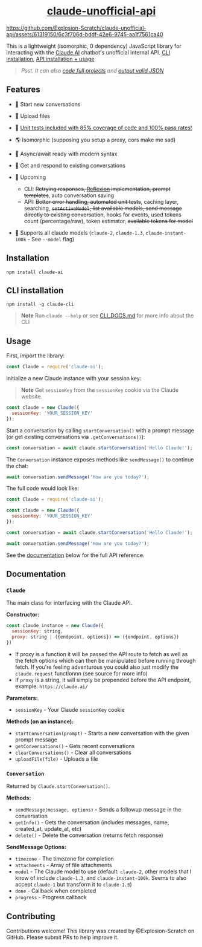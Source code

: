 <h1><div align=center><a href="https://github.com/explosion-scratch/claude-unofficial-api">claude-unofficial-api</a></div></h1>

https://github.com/Explosion-Scratch/claude-unofficial-api/assets/61319150/6c3f706d-bddf-42e6-9745-aa1f7561ca40

This is a lightweight (isomorphic, 0 dependency) JavaScript library for interacting with the [Claude AI](https://www.claude.ai/) chatbot's unofficial internal API. [CLI installation](#cli-installation), [API installation + usage](#usage)

> _Psst. It can also [code full projects](https://github.com/Explosion-Scratch/claude-unofficial-api/blob/main/examples/coding.md) and [output valid JSON](https://github.com/Explosion-Scratch/claude-unofficial-api/blob/main/examples/json.md)_

## Features
- 💬 Start new conversations
- 📎 Upload files
- 🧪 [Unit tests included with 85% coverage of code and 100% pass rates!](https://github.com/Explosion-Scratch/claude-unofficial-api/assets/61319150/b65d32f4-2b43-4bc3-8e2c-4cf977fe7e89)
 
- 🌎 Isomorphic (supposing you setup a proxy, cors make me sad)
- 🔄 Async/await ready with modern syntax
- 💾 Get and respond to existing conversations
- 🚀 Upcoming
  - CLI: ~~Retrying responses, [Reflexion](https://arxiv.org/abs/2303.11366) implementation, prompt templates~~, auto conversation saving
  - API: ~~Better error handling, automated unit tests~~, caching layer, searching, ~~`setActiveModel`, list available models, send message directly to existing conversation~~, hooks for events, used tokens count (percentage/raw), token estimator, ~~available tokens for model~~
- 💪 Supports all claude models (`claude-2`, `claude-1.3`, `claude-instant-100k` - See `--model` flag)


## Installation

```
npm install claude-ai
```

## CLI installation
```
npm install -g claude-cli
```
> **Note**
> Run `claude --help` or see [CLI_DOCS.md](CLI_DOCS.md) for more info about the CLI

## Usage

First, import the library:

```js
const Claude = require('claude-ai'); 
```

Initialize a new Claude instance with your session key:

> **Note**
> Get `sessionKey` from the `sessionKey` cookie via the Claude website.

```js
const claude = new Claude({
  sessionKey: 'YOUR_SESSION_KEY' 
});
```

Start a conversation by calling `startConversation()` with a prompt message (or get existing conversations via `.getConversations()`):

```js
const conversation = await claude.startConversation('Hello Claude!');
```

The `Conversation` instance exposes methods like `sendMessage()` to continue the chat:

```js 
await conversation.sendMessage('How are you today?');
```

The full code would look like:

```js
const Claude = require('claude-ai');

const claude = new Claude({
  sessionKey: 'YOUR_SESSION_KEY'
});

const conversation = await claude.startConversation('Hello Claude!');

await conversation.sendMessage('How are you today?');
```

See the [documentation](#documentation) below for the full API reference.

## Documentation

### `Claude`

The main class for interfacing with the Claude API.

**Constructor:**
```js
const claude_instance = new Claude({
  sessionKey: string,
  proxy: string | ({endpoint, options}) => ({endpoint, options})
})
```

- If proxy is a function it will be passed the API route to fetch as well as the fetch options which can then be manipulated before running through fetch. If you're feeling adventurous you could also just modify the `claude.request` functionnn (see source for more info)
- If `proxy` is a string, it will simply be prepended before the API endpoint, example: `https://claude.ai/` 

**Parameters:**

- `sessionKey` - Your Claude `sessionKey` cookie 

**Methods (on an instance):**

- `startConversation(prompt)` - Starts a new conversation with the given prompt message
- `getConversations()` - Gets recent conversations
- `clearConversations()` - Clear all conversations
- `uploadFile(file)` - Uploads a file 

### `Conversation`

Returned by `Claude.startConversation()`. 

**Methods:**

- `sendMessage(message, options)` - Sends a followup message in the conversation  
- `getInfo()` - Gets the conversation (includes messages, name, created_at, update_at, etc)
- `delete()` - Delete the conversation (returns fetch response)

**SendMessage Options:**

- `timezone` - The timezone for completion 
- `attachments` - Array of file attachments 
- `model` - The Claude model to use (default: `claude-2`, other models that I know of include `claude-1.3`, and `claude-instant-100k`. Seems to also accept `claude-1` but transform it to `claude-1.3`)
- `done` - Callback when completed
- `progress` - Progress callback

## Contributing

Contributions welcome! This library was created by @Explosion-Scratch on GitHub. Please submit PRs to help improve it.
